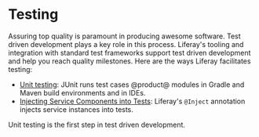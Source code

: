 # Testing [](id=testing)

Assuring top quality is paramount in producing awesome software. Test driven
development plays a key role in this process. Liferay's tooling and integration
with standard test frameworks support test driven development and help you
reach quality milestones. Here are the ways Liferay facilitates testing:

- [Unit testing](/develop/tutorials/-/knowledge_base/7-1/unit-testing-with-junit):
  JUnit runs test cases @product@ modules in Gradle and Maven build environments
  and in IDEs.
- [Injecting Service Components into Tests](/develop/tutorials/-/knowledge_base/7-1/injecting-service-components-into-tests): 
    Liferay's `@Inject` annotation injects service instances into
    tests. 

Unit testing is the first step in test driven development.
